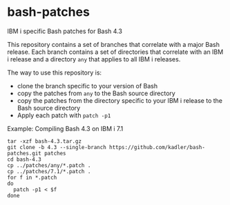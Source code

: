 # bash-patches
IBM i specific Bash patches for Bash 4.3

This repository contains a set of branches that correlate with a major Bash release. Each branch contains a set of directories that correlate with an IBM i release and a directory ```any``` that applies to all IBM i releases.

The way to use this repository is:
- clone the branch specific to your version of Bash
- copy the patches from ```any``` to the Bash source directory
- copy the patches from the directory specific to your IBM i release to the Bash source directory
- Apply each patch with ```patch -p1```

Example: Compiling Bash 4.3 on IBM i 7.1

```
tar -xzf bash-4.3.tar.gz
git clone -b 4.3 --single-branch https://github.com/kadler/bash-patches.git patches
cd bash-4.3
cp ../patches/any/*.patch .
cp ../patches/7.1/*.patch .
for f in *.patch
do
  patch -p1 < $f
done
```
